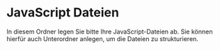 # JavaScript Dateien

In diesem Ordner legen Sie bitte Ihre JavaScript-Dateien ab. Sie können hierfür auch Unterordner anlegen, um die Dateien zu strukturieren.

